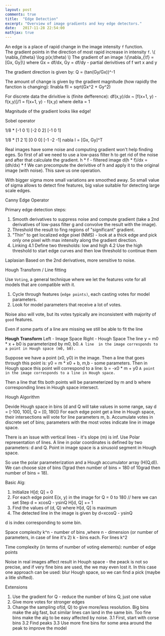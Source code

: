 ```yaml
---
layout: post
comments: true
title:  "Edge Detection"
excerpt: "Overview of image gradients and key edge detectors."
date:   2017-11-28 22:54:00
mathjax: true
---
```


An edge is a place of rapid change in the image intensity `f` function.  
The gradient points in the direction of most rapid increase in intensity `f`.
\\( \nabla\_{\theta} \log p(x;\theta) \\)
The gradient of an image :\\(\nabla_{\f} = [Gx, Gy]\\)
where Gx = df/dx, Gy = df/dy - partial derivitives of f wrt x and y

The gradient direction is given by: Q = (tan(Gy/Gx))^-1

The amount of change is given by the gradient magnitude (how rapidly the fanction is changing):
llnabla fll = sqrt(Gx^2 + Gy^2)

For discrete data the dirivitive is (finite defference):
df(x,y)/dx ~ [f(x+1, y) - f(x,y)]/1 = f(x+1, y) - f(x,y)
where delta = 1

Magnitude of the gradient looks like edge!

Sobel operator

1/8 * [-1 0 1]
      [-2 0 2]
      [-1 0 1]

1/8 * [1 2 1]
      [0 0 0]
      [-1 -2 -1]
nabla I = [Gx, Gy]^T

Real images have some noise and computing gradient won't help finding eges.
So first of all we need to use a low-pass filter h to get rid of the noise and after that calculate the gradient.
h * f - filtered image
d(h * f)/dx = (dh/dx) * f
We can precompute the derivitive of h and apply it to the original image (with noise). This save us one operation.

With bigger sigma more small variations are smoothed away. So small value of sigma allows to detect fine features, big value suitable for detecting large scale edges.

Canny Edge Operator

Primary edge detection steps:
1. Smooth derivatives to suppress noise and compute gradient (take a 2nd derivatives of low-pass filter g and convolve the result with the image).
2. Threshold the result to fing regions of "significant" gradient.
3. "Thin" to get localized edge pixel (NMS) - look at a thick edge and pick only one pixel with max intensity along the gradient direction.
4. Linking
  4.1 Define two thresholds: low and high
  4.2 Use the high threshold to start edge curves and then low threshold to continue them


Laplasian
Based on the 2nd derivatives, more sensitive to noise.

Hough Transform / Line fitting

Use `Voting`, a general technique where we let the features vote for all models that are compatible with it.

1. Cycle through features (`edge points)`, each casting votes for model parameters.
2. Look for model parameters that receive a lot of votes.

Noise also will vote, but its votes typically are inconsistent with majority of `good` features.

Even if some parts of a line are missing we still be able to fit the line

**Hough Transform**
Left - Image Space Right - Hough Space
The line y = m0 * x + b0 is parameterized by m0, b0.
`A line  in the image corresponds to a point in Hough space (m0, b0).`

Suppose we have a point (x0, y0) in the image. Then a line that goes through this point is: y0 = m * x0 + b, m,b - some parameters.
Then in Hough space this point will correspond to a line: b = -x0 * m + y0
`A point in the image corresponds to a line in Hough space.`

Then a line that fits both points will be parameterized by m and b where corresponding lines in Hough space intersect.

Hough Algorithm

Devide Hough space in bins (d and Q will take values in some range, say d = [-100, 100], Q = [0, 180])
For each edge point get a line in Hough space, their intersections will vote for line parameters m, b.
Accumulate votes in discrete set of bins; parameters with the most votes indicate line in image space.

There is an issue with vertical lines - it's slope (m) is inf. Use Polar representation of lines.
A line in polar coordinates is defined by two parameters: d and Q.
Point in image space is a sinusoid segment in Hough space.

So use the polar parameterization and a Hough accumulator array (H(Q,d)). We can choose size of bins (1grad then number of bins = 180 of 10grad then number of bins = 18).

Basic Alg:
1. Initialize H[d; Q] = 0
2. For each edge point E(x, y) in the image
    for Q = 0 to 180 // here we can set Step
        d = xcosQ - ysinQ
        H[d, Q] += 1
3. Find the values of (d, Q) where H[d, Q] is maximum
4. The detected line in the image is given by d=xcosQ - ysinQ

d is index corresponding to some bin.

Space complexity
k^n - number of bins ,where n - dimension (or number of parameters, in case of line it's 2) k - bins each.
For lines k^2

Time complexity (in terms of number of voting elements): number of edge points

Noise in real images affect result in Houph space - the peack is not so precise, and if very fine bins are used, the we may even lost it. In this case one approach can be used: blur Hough space, so we can find a pick (maybe a litle shifted).

Extensions
1. Use the gradient for Q - reduce the number of bins Q, just one value
2. Give more votes for stronger edges
3. Change the sampling of(d, Q) to give more/less resolution. Big bins make the alg fast, but similar lines can land in the same bin. Too fine bins make the alg to be easy affected by noise.
  3.1 First, start with corse bins
  3.2 Find peaks
  3.3 Use more fine bins for some area around the peak to improve the model
